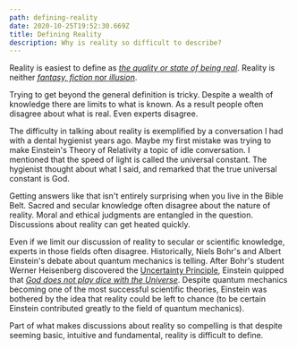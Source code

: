 ```yaml
---
path: defining-reality
date: 2020-10-25T19:52:30.669Z
title: Defining Reality
description: Why is reality so difficult to describe?
---
```

Reality is easiest to define as *[the quality or state of being real](https://www.merriam-webster.com/dictionary/reality)*. Reality is neither [*fantasy, fiction* nor *illusion*](https://www.merriam-webster.com/thesaurus/reality).

Trying to get beyond the general definition is tricky. Despite a wealth of knowledge there are limits to what is known. As a result people often disagree about what is real. Even experts disagree.

The difficulty in talking about reality is exemplified by a conversation I had with a dental hygienist years ago. Maybe my first mistake was trying to make Einstein's Theory of Relativity a topic of idle conversation. I mentioned that the speed of light is called the universal constant. The hygienist thought about what I said, and remarked that the true universal constant is God. 

Getting answers like that isn't entirely surprising when you live in the Bible Belt. Sacred and secular knowledge often disagree about the nature of reality. Moral and ethical judgments are entangled in the question. Discussions about reality can get heated quickly.

Even if we limit our discussion of reality to secular or scientific knowledge, experts in those fields often disagree. Historically, Niels Bohr's and Albert Einstein's debate about quantum mechanics is telling. After Bohr's student Werner Heisenberg discovered the [Uncertainty Principle](https://plato.stanford.edu/entries/qt-uncertainty/), Einstein quipped that *[God does not play dice with the Universe](https://www.businessinsider.com/god-does-not-play-dice-quote-meaning-2015-11)*. Despite quantum mechanics becoming one of the most successful scientific theories, Einstein was bothered by the idea that reality could be left to chance (to be certain Einstein contributed greatly to the field of quantum mechanics).

Part of what makes discussions about reality so compelling is that despite seeming basic, intuitive and fundamental, reality is difficult to define.
